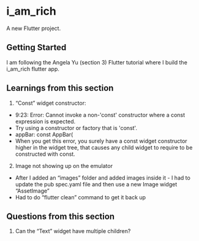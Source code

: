 # i_am_rich

A new Flutter project.

## Getting Started

I am following the Angela Yu (section 3) Flutter tutorial where I build the i_am_rich flutter app. 

## Learnings from this section
1. “Const” widget constructor:
- 9:23: Error: Cannot invoke a non-'const' constructor where a const expression is expected.
- Try using a constructor or factory that is 'const'.
- appBar: const AppBar(
- When you get this error, you surely have a const widget constructor higher in the widget tree, that causes any child widget to require to be constructed with const.
2. Image not showing up on the emulator
- After I added an “images” folder and added images inside it - I had to update the pub spec.yaml file and then use a new Image widget “AssetImage” 
- Had to do “flutter clean” command to get it back up
        
## Questions from this section
1. Can the “Text” widget have multiple children? 

